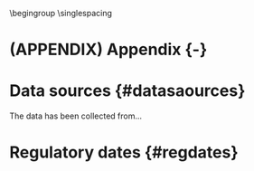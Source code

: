\begingroup
\singlespacing




# (APPENDIX) Appendix {-} 

# Data sources {#datasaources}

The data has been collected from...

# Regulatory dates {#regdates}







